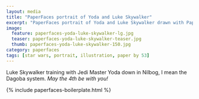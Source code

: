 ```yaml
---
layout: media
title: "PaperFaces portrait of Yoda and Luke Skywalker"
excerpt: "PaperFaces portrait of Yoda and Luke Skywalker drawn with Paper by 53 on an iPad."
image: 
  feature: paperfaces-yoda-luke-skywalker-lg.jpg
  teaser: paperfaces-yoda-luke-skywalker-teaser.jpg
  thumb: paperfaces-yoda-luke-skywalker-150.jpg
category: paperfaces
tags: [star wars, portrait, illustration, paper by 53]
---
```


Luke Skywalker training with Jedi Master Yoda down in Nilbog, I mean the Dagoba system. *May the 4th be with you!*

{% include paperfaces-boilerplate.html %}